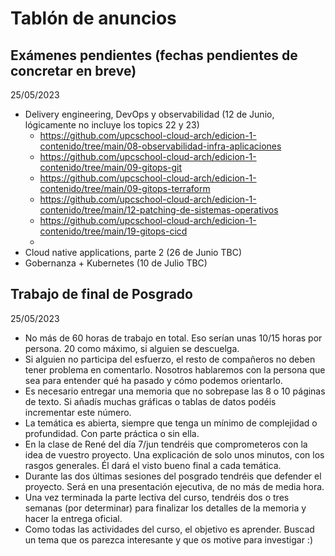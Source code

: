 # Tablón de anuncios

## Exámenes pendientes (fechas pendientes de concretar en breve)
25/05/2023

* Delivery engineering, DevOps y observabilidad (12 de Junio, lógicamente no incluye los topics 22 y 23)
  - https://github.com/upcschool-cloud-arch/edicion-1-contenido/tree/main/08-observabilidad-infra-aplicaciones
  - https://github.com/upcschool-cloud-arch/edicion-1-contenido/tree/main/09-gitops-git
  - https://github.com/upcschool-cloud-arch/edicion-1-contenido/tree/main/09-gitops-terraform
  - https://github.com/upcschool-cloud-arch/edicion-1-contenido/tree/main/12-patching-de-sistemas-operativos
  - https://github.com/upcschool-cloud-arch/edicion-1-contenido/tree/main/19-gitops-cicd
  -   
* Cloud native applications, parte 2 (26 de Junio TBC)
* Gobernanza + Kubernetes (10 de Julio TBC)

## Trabajo de final de Posgrado
25/05/2023

* No más de 60 horas de trabajo en total. Eso serían unas 10/15 horas por persona. 20 como máximo, si alguien se descuelga.
* Si alguien no participa del esfuerzo, el resto de compañeros no deben tener problema en comentarlo. Nosotros hablaremos con la persona que sea para entender qué ha pasado y cómo podemos orientarlo.
* Es necesario entregar una memoria que no sobrepase las 8 o 10 páginas de texto. Si añadís muchas gráficas o tablas de datos podéis incrementar este número.
* La temática es abierta, siempre que tenga un mínimo de complejidad o profundidad. Con parte práctica o sin ella.
* En la clase de René del día 7/jun tendréis que comprometeros con la idea de vuestro proyecto. Una explicación de solo unos minutos, con los rasgos generales. Él dará el visto bueno final a cada temática.
* Durante las dos últimas sesiones del posgrado tendréis que defender el proyecto. Será en una presentación ejecutiva, de no más de media hora.
* Una vez terminada la parte lectiva del curso, tendréis dos o tres semanas (por determinar) para finalizar los detalles de la memoria y hacer la entrega oficial.
* Como todas las actividades del curso, el objetivo es aprender. Buscad un tema que os parezca interesante y que os motive para investigar :)
